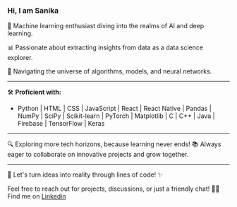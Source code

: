 ### Hi, I am Sanika
🤖 Machine learning enthusiast diving into the realms of AI and deep learning.

📊 Passionate about extracting insights from data as a data science explorer.

🌌 Navigating the universe of algorithms, models, and neural networks.

---

🛠️ **Proficient with:**
- Python | HTML | CSS | JavaScript | React | React Native | Pandas | NumPy | SciPy | Scikit-learn | PyTorch | Matplotlib | C | C++ | Java | Firebase | TensorFlow | Keras

---

🔍 Exploring more tech horizons, because learning never ends!
📚 Always eager to collaborate on innovative projects and grow together.

---

🌟 Let's turn ideas into reality through lines of code! ✨

Feel free to reach out for projects, discussions, or just a friendly chat! 🚀✨
Find me on [Linkedin](https://www.linkedin.com/in/sanika-hadap-243108234/)
